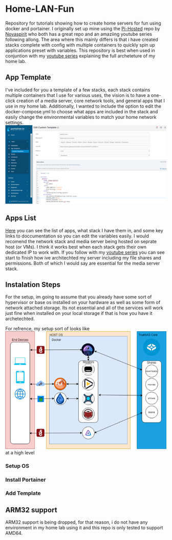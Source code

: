 # Home-LAN-Fun
Repository for tutorials showing how to create home servers for fun using docker and portainer. I originally set up mine using the [Pi-Hosted](https://github.com/pi-hosted/pi-hosted) repo by [Novaspirit](https://www.youtube.com/channel/UCrjKdwxaQMSV_NDywgKXVmw) who both has a great repo and an amaziing youtube series following allong. The area where this mainly differs is that i have created stacks complete with config with multiple containers to quickly spin up applications preset with variables. This repository is best when used in conjuntion with my [youtube series](www.youtube.com) explaining the full archeteture of my home lab.


## App Template
I've included for you a template of a few stacks, each stack contains multiple containers that I use for various uses, the vision is to have a one-click creation of a media server, core network tools, and general apps that I use in my home lab. Additionally, I wanted to include the option to edit the docker-compose.yml to choose what apps are included in the stack and easily change the environmental variables to match your home network settings.
![App List](build/images/apps.png)

## Apps List
[Here](/App-Catalog.md) you can see the list of apps, what stack I have them in, and some key links to doccumentation so you can edit the variables easily. I would recomend the network stack and media server being hosted on seprate host (or VMs). I think it works best when each stack gets their own dedicated IP to work with. If you follow with my [youtube series](www.youtube.com) you can see start to finish how ive architechted my server including my file shares and permissions. Both of which I would say are essential for the media server stack.

## Instalation Steps
For the setup, im going to assume that you already have some sort of hypervisor or base os installed on your hardware as well as some form of network attached storage. Its not essential and all of the services will work just fine when installed on your local storage if that is how you have it archetechted.

For refrence, my setup sort of looks like ![this](build/images/media%20stack.png) at a high level
 ### Setup OS
 ### Install  Portainer
 ### Add Template
 
## ARM32 support
ARM32 support is being dropped, for that reason, i do not have any environment in my home lab using it and this repo is only tested to support AMD64.
